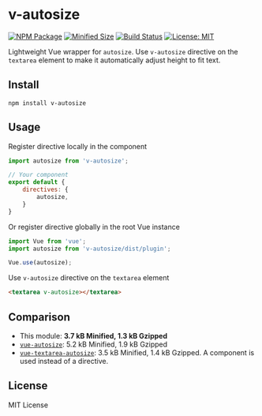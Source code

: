 # v-autosize

[![NPM Package](https://img.shields.io/npm/v/v-autosize.svg?style=flat-square)](https://www.npmjs.org/package/v-autosize)
[![Minified Size](https://img.shields.io/bundlephobia/min/v-autosize.svg?style=flat-square)](https://bundlephobia.com/result?p=v-autosize)
[![Build Status](https://img.shields.io/travis/com/shrpne/v-autosize/master.svg?style=flat-square)](https://travis-ci.com/shrpne/v-autosize)
[![License: MIT](https://img.shields.io/badge/License-MIT-yellow.svg?style=flat-square)](https://github.com/shrpne/v-autosize/blob/master/LICENSE)

Lightweight Vue wrapper for `autosize`.
Use `v-autosize` directive on the `textarea` element to make it automatically adjust height to fit text.



## Install

```
npm install v-autosize
```


## Usage

Register directive locally in the component
```js
import autosize from 'v-autosize';

// Your component
export default {
    directives: {
        autosize,
    }
}
```

Or register directive globally in the root Vue instance
```js
import Vue from 'vue';
import autosize from 'v-autosize/dist/plugin';

Vue.use(autosize);
```

Use `v-autosize` directive on the `textarea` element
```html
<textarea v-autosize></textarea>
```


## Comparison

- This module: **3.7 kB Minified, 1.3 kB Gzipped**
- [`vue-autosize`](https://github.com/mage3k/vue-autosize): 5.2 kB Minified, 1.9 kB Gzipped
- [`vue-textarea-autosize`](https://github.com/devstark-com/vue-textarea-autosize): 3.5 kB Minified, 1.4 kB Gzipped. A component is used instead of a directive.


## License

MIT License
